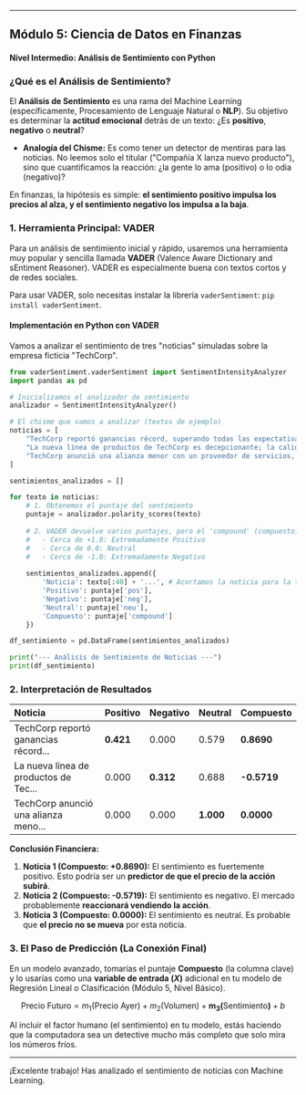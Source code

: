 
-----

## Módulo 5: Ciencia de Datos en Finanzas

#### Nivel Intermedio: Análisis de Sentimiento con Python

### ¿Qué es el Análisis de Sentimiento?

El **Análisis de Sentimiento** es una rama del Machine Learning (específicamente, Procesamiento de Lenguaje Natural o **NLP**). Su objetivo es determinar la **actitud emocional** detrás de un texto: ¿Es **positivo**, **negativo** o **neutral**?

  * **Analogía del Chisme:** Es como tener un detector de mentiras para las noticias. No leemos solo el titular ("Compañía X lanza nuevo producto"), sino que cuantificamos la reacción: ¿la gente lo ama (positivo) o lo odia (negativo)?

En finanzas, la hipótesis es simple: **el sentimiento positivo impulsa los precios al alza, y el sentimiento negativo los impulsa a la baja**.

### 1\. Herramienta Principal: VADER

Para un análisis de sentimiento inicial y rápido, usaremos una herramienta muy popular y sencilla llamada **VADER** (Valence Aware Dictionary and sEntiment Reasoner). VADER es especialmente buena con textos cortos y de redes sociales.

Para usar VADER, solo necesitas instalar la librería `vaderSentiment`: `pip install vaderSentiment`.

#### Implementación en Python con VADER

Vamos a analizar el sentimiento de tres "noticias" simuladas sobre la empresa ficticia "TechCorp".

```python
from vaderSentiment.vaderSentiment import SentimentIntensityAnalyzer
import pandas as pd

# Inicializamos el analizador de sentimiento
analizador = SentimentIntensityAnalyzer()

# El chisme que vamos a analizar (textos de ejemplo)
noticias = [
    "TechCorp reportó ganancias récord, superando todas las expectativas del mercado. ¡Un crecimiento increíble!",
    "La nueva línea de productos de TechCorp es decepcionante; la calidad no justifica el alto precio.",
    "TechCorp anunció una alianza menor con un proveedor de servicios, sin impacto significativo en sus acciones."
]

sentimientos_analizados = []

for texto in noticias:
    # 1. Obtenemos el puntaje del sentimiento
    puntaje = analizador.polarity_scores(texto)
    
    # 2. VADER devuelve varios puntajes, pero el 'compound' (compuesto) es el más útil:
    #   - Cerca de +1.0: Extremadamente Positivo
    #   - Cerca de 0.0: Neutral
    #   - Cerca de -1.0: Extremadamente Negativo
    
    sentimientos_analizados.append({
        'Noticia': texto[:40] + '...', # Acortamos la noticia para la tabla
        'Positivo': puntaje['pos'],
        'Negativo': puntaje['neg'],
        'Neutral': puntaje['neu'],
        'Compuesto': puntaje['compound']
    })

df_sentimiento = pd.DataFrame(sentimientos_analizados)

print("--- Análisis de Sentimiento de Noticias ---")
print(df_sentimiento)
```

### 2\. Interpretación de Resultados

| Noticia | Positivo | Negativo | Neutral | Compuesto |
| :--- | :--- | :--- | :--- | :--- |
| TechCorp reportó ganancias récord... | **0.421** | 0.000 | 0.579 | **0.8690** |
| La nueva línea de productos de Tec... | 0.000 | **0.312** | 0.688 | **-0.5719** |
| TechCorp anunció una alianza meno... | 0.000 | 0.000 | **1.000** | **0.0000** |

**Conclusión Financiera:**

1.  **Noticia 1 (Compuesto: +0.8690):** El sentimiento es fuertemente positivo. Esto podría ser un **predictor de que el precio de la acción subirá**.
2.  **Noticia 2 (Compuesto: -0.5719):** El sentimiento es negativo. El mercado probablemente **reaccionará vendiendo la acción**.
3.  **Noticia 3 (Compuesto: 0.0000):** El sentimiento es neutral. Es probable que **el precio no se mueva** por esta noticia.

### 3\. El Paso de Predicción (La Conexión Final)

En un modelo avanzado, tomarías el puntaje **Compuesto** (la columna clave) y lo usarías como una **variable de entrada ($X$)** adicional en tu modelo de Regresión Lineal o Clasificación (Módulo 5, Nivel Básico).

$$\text{Precio Futuro} = m_1(\text{Precio Ayer}) + m_2(\text{Volumen}) + \mathbf{m_3(\text{Sentimiento})} + b$$

Al incluir el factor humano (el sentimiento) en tu modelo, estás haciendo que la computadora sea un detective mucho más completo que solo mira los números fríos.

-----

¡Excelente trabajo\! Has analizado el sentimiento de noticias con Machine Learning.
